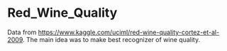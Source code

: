 # Red_Wine_Quality
Data from https://www.kaggle.com/uciml/red-wine-quality-cortez-et-al-2009.
The main idea was to make best recognizer of wine quality. 
